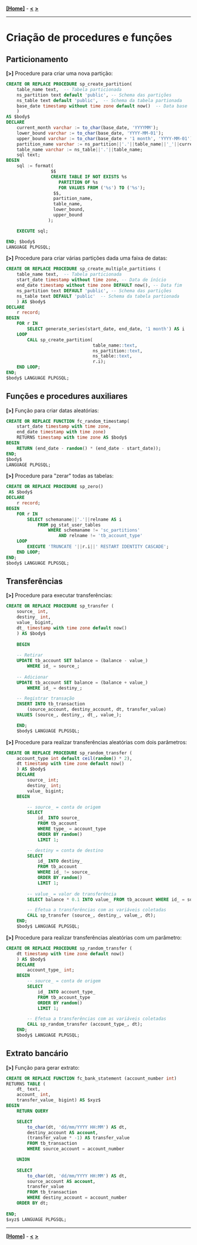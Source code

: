 [**[Home]**](../README.md "Página inicial") - 
[**<**](02_db.md "Criação da estrutura do banco de dados")
[**>**](04_initial_data.md "Dados iniciais")

---

# Criação de procedures e funções

## Particionamento

**[>]** Procedure para criar uma nova partição:
```sql
CREATE OR REPLACE PROCEDURE sp_create_partition(
    table_name text,  -- Tabela particionada
    ns_partition text default 'public', -- Schema das partições
    ns_table text default 'public',  -- Schema da tabela partionada
    base_date timestamp without time zone default now()  -- Data base
    )  
AS $body$
DECLARE
    current_month varchar := to_char(base_date, 'YYYYMM');
    lower_bound varchar := to_char(base_date, 'YYYY-MM-01');
    upper_bound varchar := to_char(base_date + '1 month', 'YYYY-MM-01');    
    partition_name varchar := ns_partition||'.'||table_name||'_'||current_month;
    table_name varchar := ns_table||'.'||table_name;
    sql text;
BEGIN
    sql := format(
                 $$
                 CREATE TABLE IF NOT EXISTS %s
                    PARTITION OF %s
                    FOR VALUES FROM ('%s') TO ('%s');
                  $$,
                  partition_name,
                  table_name,
                  lower_bound,
                  upper_bound
                );

    EXECUTE sql;

END; $body$
LANGUAGE PLPGSQL;
``` 

**[>]** Procedure para criar várias partições dada uma faixa de datas:
```sql
CREATE OR REPLACE PROCEDURE sp_create_multiple_partitions (
    table_name text,  -- Tabela particionada
    start_date timestamp without time zone, -- Data de ínício
	end_date timestamp without time zone DEFAULT now(), -- Data fim
    ns_partition text DEFAULT 'public', -- Schema das partições
    ns_table text DEFAULT 'public'  -- Schema da tabela partionada
	) AS $body$
DECLARE
	r record;
BEGIN
	FOR r IN
		SELECT generate_series(start_date, end_date, '1 month') AS i
	LOOP
		CALL sp_create_partition(
								 table_name::text,
								 ns_partition::text,
								 ns_table::text,
								 r.i);
	END LOOP;
END;
$body$ LANGUAGE PLPGSQL;
``` 

## Funções e procedures auxiliares

**[>]** Função para criar datas aleatórias:
```sql
CREATE OR REPLACE FUNCTION fc_random_timestamp(
	start_date timestamp with time zone,
	end_date timestamp with time zone)
	RETURNS timestamp with time zone AS $body$
BEGIN
    RETURN (end_date - random() * (end_date - start_date));
END;
$body$
LANGUAGE PLPGSQL;
``` 

**[>]** Procedure para "zerar" todas as tabelas:
```sql
CREATE OR REPLACE PROCEDURE sp_zero()
 AS $body$
DECLARE
	r record;
BEGIN
	FOR r IN
		SELECT schemaname||'.'||relname AS i
			FROM pg_stat_user_tables
				WHERE schemaname != 'sc_partitions'
					AND relname != 'tb_account_type'
	LOOP
		EXECUTE 'TRUNCATE '||r.i||' RESTART IDENTITY CASCADE';
	END LOOP;
END;
$body$ LANGUAGE PLPGSQL;
``` 

## Transferências

**[>]** Procedure para executar transferências:
```sql
CREATE OR REPLACE PROCEDURE sp_transfer (
    source_ int,
    destiny_ int,
    value_ bigint,
	dt_ timestamp with time zone default now()
    ) AS $body$
    
    BEGIN
    
    -- Retirar
    UPDATE tb_account SET balance = (balance - value_)
        WHERE id_ = source_;
        
    -- Adicionar
    UPDATE tb_account SET balance = (balance + value_)
        WHERE id_ = destiny_;

	-- Registrar transação
	INSERT INTO tb_transaction
		(source_account, destiny_account, dt, transfer_value)
	VALUES (source_, destiny_, dt_, value_);

    END;
    $body$ LANGUAGE PLPGSQL;
``` 

**[>]** Procedure para realizar transferências aleatórias com dois parâmetros:
```sql
CREATE OR REPLACE PROCEDURE sp_random_transfer (
    account_type int default ceil(random() * 2),
    dt timestamp with time zone default now()
    ) AS $body$
    DECLARE
        source_ int;
        destiny_ int;
        value_ bigint;        
    BEGIN

        -- source_ = conta de origem
    	SELECT
        	id_ INTO source_
			FROM tb_account
			WHERE type_ = account_type
			ORDER BY random()
			LIMIT 1;

        -- destiny = conta de destino
        SELECT
            id_ INTO destiny_
            FROM tb_account
            WHERE id_ != source_
            ORDER BY random()
            LIMIT 1;
        
        -- value_ = valor de transferência
        SELECT balance * 0.1 INTO value_ FROM tb_account WHERE id_ = source_;

        -- Efetua a transferências com as variáveis coletadas
    	CALL sp_transfer (source_, destiny_, value_, dt);
    END;
    $body$ LANGUAGE PLPGSQL;
``` 

**[>]** Procedure para realizar transferências aleatórias com um parâmetro:
```sql
CREATE OR REPLACE PROCEDURE sp_random_transfer (
    dt timestamp with time zone default now()
    ) AS $body$
    DECLARE
        account_type_ int;
    BEGIN
        -- source_ = conta de origem
    	SELECT
        	id_ INTO account_type_
			FROM tb_account_type
			ORDER BY random()
			LIMIT 1;

        -- Efetua a transferências com as variáveis coletadas
        CALL sp_random_transfer (account_type_, dt);
    END;
    $body$ LANGUAGE PLPGSQL;
``` 

## Extrato bancário

**[>]** Função para gerar extrato:
```sql
CREATE OR REPLACE FUNCTION fc_bank_statement (account_number int)
RETURNS TABLE (
    dt_ text, 
    account_ int,
    transfer_value_ bigint) AS $xyz$
BEGIN
    RETURN QUERY

    SELECT                                       
        to_char(dt, 'dd/mm/YYYY HH:MM') AS dt,
        destiny_account AS account,
        (transfer_value * -1) AS transfer_value
        FROM tb_transaction
        WHERE source_account = account_number               

    UNION
        
    SELECT
        to_char(dt, 'dd/mm/YYYY HH:MM') AS dt,
        source_account AS account,
        transfer_value
        FROM tb_transaction
        WHERE destiny_account = account_number
    ORDER BY dt;
        
END;
$xyz$ LANGUAGE PLPGSQL;
``` 

---

[**[Home]**](../README.md "Página inicial") - 
[**<**](02_db.md "Criação da estrutura do banco de dados")
[**>**](04_initial_data.md "Dados iniciais")